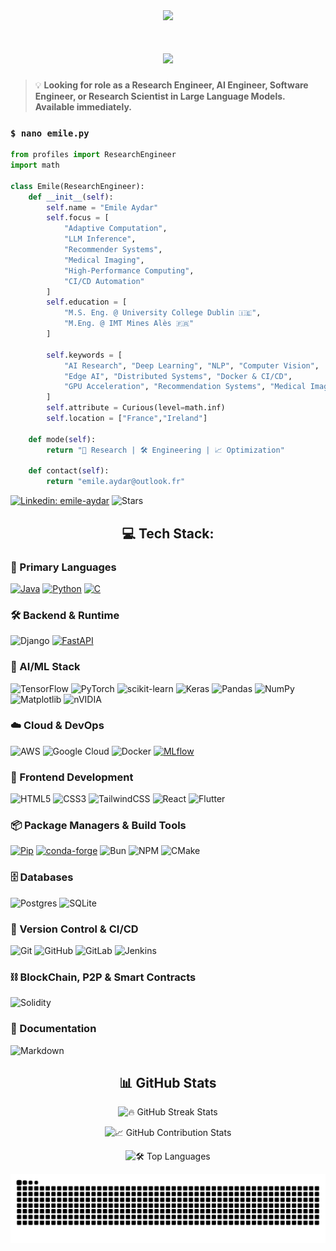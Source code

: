 
<div id="header" align="center">
  <img src="https://media.giphy.com/media/M9gbBd9nbDrOTu1Mqx/giphy.gif" width="100"/>
</div>

<h1 align="center">
  <a href="https://git.io/typing-svg">
    <img src="https://readme-typing-svg.herokuapp.com/?lines=This+is+Emile+Aydar;Nice+to+meet+you+%F0%9F%91%8B&center=true&size=30">
  </a>
</h1>

> 💡 **Looking for role as a Research Engineer, AI Engineer, Software Engineer, or Research Scientist in Large Language Models. Available immediately.**
### `$ nano emile.py`
```python
from profiles import ResearchEngineer
import math

class Emile(ResearchEngineer):
    def __init__(self):
        self.name = "Emile Aydar"
        self.focus = [
            "Adaptive Computation", 
            "LLM Inference", 
            "Recommender Systems", 
            "Medical Imaging", 
            "High-Performance Computing", 
            "CI/CD Automation"
        ]
        self.education = [
            "M.S. Eng. @ University College Dublin 🇮🇪",
            "M.Eng. @ IMT Mines Alès 🇫🇷"
        ]

        self.keywords = [
            "AI Research", "Deep Learning", "NLP", "Computer Vision",
            "Edge AI", "Distributed Systems", "Docker & CI/CD",
            "GPU Acceleration", "Recommendation Systems", "Medical Imaging"
        ]
        self.attribute = Curious(level=math.inf)
        self.location = ["France","Ireland"]

    def mode(self):
        return "🔬 Research | 🛠️ Engineering | 📈 Optimization"

    def contact(self):
        return "emile.aydar@outlook.fr"


```


[![Linkedin: emile-aydar](https://img.shields.io/badge/-Emile-blue?style=flat-square&logo=Linkedin&logoColor=white&link=https://www.linkedin.com/in/emile-aydar/)](https://www.linkedin.com/in/emile-aydar/)
![Stars](https://img.shields.io/github/stars/EmileAydar)

##  <h2 align="center">💻 Tech Stack: </h2>

### 🚀 Primary Languages
[![Java](https://img.shields.io/badge/java-%23ED8B00.svg?style=for-the-badge&logo=openjdk&logoColor=white)](https://www.java.com/)
[![Python](https://img.shields.io/badge/python-3670A0?style=for-the-badge&logo=python&logoColor=ffdd54)](https://www.python.org/)
[![C](https://img.shields.io/badge/c-3776AB?style=for-the-badge&logo=c&logoColor=white)](https://en.wikipedia.org/wiki/C_(programming_language))


### 🛠 Backend & Runtime
![Django](https://img.shields.io/badge/django-%23092E20.svg?style=for-the-badge&logo=django&logoColor=white)
[![FastAPI](https://img.shields.io/badge/FastAPI-009688?style=for-the-badge&logo=fastapi&logoColor=white)](https://fastapi.tiangolo.com/)


### 🤖 AI/ML Stack
![TensorFlow](https://img.shields.io/badge/TensorFlow-%23FF6F00.svg?style=for-the-badge&logo=TensorFlow&logoColor=white)
![PyTorch](https://img.shields.io/badge/PyTorch-%23EE4C2C.svg?style=for-the-badge&logo=PyTorch&logoColor=white)
![scikit-learn](https://img.shields.io/badge/scikit--learn-%23F7931E.svg?style=for-the-badge&logo=scikit-learn&logoColor=white)
![Keras](https://img.shields.io/badge/Keras-%23D00000.svg?style=for-the-badge&logo=Keras&logoColor=white)
![Pandas](https://img.shields.io/badge/pandas-%23150458.svg?style=for-the-badge&logo=pandas&logoColor=white)
![NumPy](https://img.shields.io/badge/numpy-%23013243.svg?style=for-the-badge&logo=numpy&logoColor=white)
![Matplotlib](https://img.shields.io/badge/Matplotlib-%23ffffff.svg?style=for-the-badge&logo=Matplotlib&logoColor=black)
![nVIDIA](https://img.shields.io/badge/cuda-000000.svg?style=for-the-badge&logo=nVIDIA&logoColor=green)

### ☁️ Cloud & DevOps
![AWS](https://img.shields.io/badge/Amazon_Web_Services-FF9900?style=for-the-badge&logo=amazonwebservices&logoColor=white)
![Google Cloud](https://img.shields.io/badge/GoogleCloud-%234285F4.svg?style=for-the-badge&logo=google-cloud&logoColor=white)
![Docker](https://img.shields.io/badge/docker-%230db7ed.svg?style=for-the-badge&logo=docker&logoColor=white)
[![MLflow](https://img.shields.io/badge/MLflow-00BFA5?style=for-the-badge&logo=mlflow&logoColor=white)](https://mlflow.org/)

### 🎨 Frontend Development
![HTML5](https://img.shields.io/badge/html5-%23E34F26.svg?style=for-the-badge&logo=html5&logoColor=white)
![CSS3](https://img.shields.io/badge/css3-%231572B6.svg?style=for-the-badge&logo=css3&logoColor=white)
![TailwindCSS](https://img.shields.io/badge/tailwindcss-%2338B2AC.svg?style=for-the-badge&logo=tailwind-css&logoColor=white)
![React](https://img.shields.io/badge/react-%2320232a.svg?style=for-the-badge&logo=react&logoColor=%2361DAFB)
![Flutter](https://img.shields.io/badge/Flutter-%2302569B.svg?style=for-the-badge&logo=Flutter&logoColor=white)

### 📦 Package Managers & Build Tools
[![Pip](https://img.shields.io/badge/pip-3776AB?style=for-the-badge&logo=pypi&logoColor=white)](https://pip.pypa.io/)
[![conda-forge](https://img.shields.io/badge/conda--forge-44AA22?style=for-the-badge&logo=conda-forge&logoColor=white)](https://conda-forge.org/)
![Bun](https://img.shields.io/badge/Bun-%23000000.svg?style=for-the-badge&logo=bun&logoColor=white)
![NPM](https://img.shields.io/badge/NPM-%23CB3837.svg?style=for-the-badge&logo=npm&logoColor=white)
![CMake](https://img.shields.io/badge/CMake-%23008FBA.svg?style=for-the-badge&logo=cmake&logoColor=white)


### 🗄️ Databases
![Postgres](https://img.shields.io/badge/postgres-%23316192.svg?style=for-the-badge&logo=postgresql&logoColor=white)
![SQLite](https://img.shields.io/badge/sqlite-%2307405e.svg?style=for-the-badge&logo=sqlite&logoColor=white)

### 🔧 Version Control & CI/CD
![Git](https://img.shields.io/badge/git-%23F05033.svg?style=for-the-badge&logo=git&logoColor=white)
![GitHub](https://img.shields.io/badge/github-%23121011.svg?style=for-the-badge&logo=github&logoColor=white)
![GitLab](https://img.shields.io/badge/gitlab-%23181717.svg?style=for-the-badge&logo=gitlab&logoColor=white)
![Jenkins](https://img.shields.io/badge/jenkins-%232C5263.svg?style=for-the-badge&logo=jenkins&logoColor=white)

### ⛓️ BlockChain, P2P & Smart Contracts
![Solidity](https://img.shields.io/badge/Solidity-363636?style=for-the-badge&logo=solidity&logoColor=white)

### 📝 Documentation
![Markdown](https://img.shields.io/badge/markdown-%23000000.svg?style=for-the-badge&logo=markdown&logoColor=white)

### <h2 align="center">📊 GitHub Stats</h2>

<div align="center">
  <!-- Streak Stats -->
  <img 
    src="https://github-readme-streak-stats.herokuapp.com/?user=EmileAydar&theme=radical&background=000000&hide_border=false" 
    alt="🔥 GitHub Streak Stats" 
  /><br/>

  <!-- Contribution Stats -->
  <img 
    src="https://github-readme-stats.vercel.app/api?username=EmileAydar&show_icons=true&theme=radical" 
    alt="📈 GitHub Contribution Stats" 
  /><br/>

  <!-- Top Languages -->
  <img 
    src="https://github-readme-stats.vercel.app/api/top-langs/?username=EmileAydar&layout=compact&theme=highcontrast" 
    alt="🛠 Top Languages" 
  /><br/>
</div>

<picture>
  <source media="(prefers-color-scheme: dark)" srcset="https://raw.githubusercontent.com/ZakariaSisalah/ZakariaSisalah/output/github-snake-dark.svg" />
  <source media="(prefers-color-scheme: light)" srcset="https://raw.githubusercontent.com/ZakariaSisalah/ZakariaSisalah/output/github-snake.svg" />
  <img alt="github-snake" src="https://raw.githubusercontent.com/ZakariaSisalah/ZakariaSisalah/output/github-snake.svg" />
</picture>



